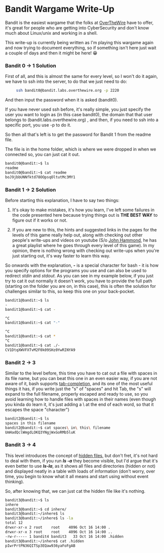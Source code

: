 # Bandit Wargame Write-Up

Bandit is the easiest wargame that the folks at [OverTheWire](http://overthewire.org) have to offer, it's great for people who are getting into CyberSecurity and don't know much about Linux/unix and working in a shell.

This write-up is currently being written as I'm playing this wargame again and now trying to document everything, so if something isn't here just wait a couple of days and then it might be here! 😁

### Bandit 0 -> 1 Solution

First of all, and this is almost the same for every level, so I won't do it again, we have to ssh into the server, to do that we just need to do:
```bash 
     ssh bandit0@bandit.labs.overthewire.org -p 2220
 ```

And then input the password when it is asked (bandit0). 

If you have never used ssh before, it's really simple, you just specify the user you want to login as (in this case bandit0), the domain that that user belongs to (bandit.labs.overthewire.org) , and then, if you need to ssh into a specific port, you use -p to do it.

So then all that's left is to get the password for Bandit 1 from the readme file.

The file is in the home folder, which is where we were dropped in when we connected so, you can just cat it out.

```bash 
bandit0@bandit:~$ ls
readme
bandit0@bandit:~$ cat readme
boJ9jbbUNNfktd78OOpsqOltutMc3MY1
```

### Bandit 1 -> 2 Solution

Before starting this explanation, I have to say two things:

1. It's okay to make mistakes, it's how you learn, I've left some failures in the code presented here because trying things out is **THE BEST WAY** to figure out if it works or not.

2. If you are new to this, the hints and suggested links in the pages for the levels of this game really help out, along with checking out other people's write-ups and videos on youtube (S/o [John Hammond](https://www.youtube.com/user/RootOfTheNull/featured), he has a great playlist where he goes through every level of this game). In my opinion, there is nothing wrong with checking out write-ups when you're just starting out, it's way faster to learn this way.

So onwards with the explanation, **-** is a special character for bash - it is how you specify options for the programs you use and can also be used to redirect *stdin* and *stdout*. As you can see in my example below, if you just try to cat it out normally it doesn't work, you have to provide the full path (starting on the folder you are on, in this case), this is often the solution for challenges similar to this, so keep this one on your back-pocket.

```bash
bandit1@bandit:~$ ls
-
bandit1@bandit:~$ cat -

^C
bandit1@bandit:~$ cat "-"

^C
bandit1@bandit:~$ cat *
^C
bandit1@bandit:~$ cat ./-
CV1DtqXWVFXTvM2F0k09SHz0YwRINYA9
```

### Bandit 2 -> 3

Similar to the level before, this time you have to cat out a file with spaces in its file name, but you can beat this one in an even easier way, if you are not aware of it, bash supports [tab-completion](https://en.wikipedia.org/wiki/Command-line_completion), and its one of the most useful things it has, if you write just the "s" of "spaces" and hit Tab, the "s" will expand to the full filename, properly escaped and ready to use, so you avoid learning how to handle files with spaces in their names (even though you kinda do learn it, it's just adding a \ at the end of each word, so that it escapes the space "character")  

```bash 
bandit2@bandit:~$ ls
spaces in this filename
bandit2@bandit:~$ cat spaces\ in\ this\ filename
UmHadQclWmgdLOKQ3YNgjWxGoRMb5luK
```

### Bandit 3 -> 4

This level introduces the concept of [hidden files](https://en.wikipedia.org/wiki/Hidden_file_and_hidden_directory), but don't fret, it's not hard to deal with them, if you run ***ls -a*** they become visible, but I'd argue that it's even  better to use ***ls-la***, as it shows all files and directories (hidden or not) and displayed neatly in a table with loads of information (don't worry, over time, you begin to know what it all means and start using without event thinking).

So, after knowing that, we can just cat the hidden file like it's nothing.

```bash 
bandit3@bandit:~$ ls
inhere
bandit3@bandit:~$ cd inhere/
bandit3@bandit:~/inhere$ ls
bandit3@bandit:~/inhere$ ls -la
total 12
drwxr-xr-x 2 root    root    4096 Oct 16 14:00 .
drwxr-xr-x 3 root    root    4096 Oct 16 14:00 ..
-rw-r----- 1 bandit4 bandit3   33 Oct 16 14:00 .hidden
bandit3@bandit:~/inhere$ cat .hidden
pIwrPrtPN36QITSp3EQaw936yaFoFgAB
```